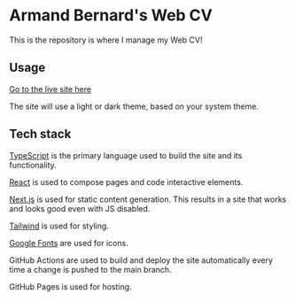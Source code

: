 # Armand Bernard's Web CV

This is the repository is where I manage my Web CV!

## Usage

[Go to the live site here](https://armandbernard.github.io/WebCV/)

The site will use a light or dark theme, based on your system theme.

## Tech stack

[TypeScript](https://www.typescriptlang.org/) is the primary language used to build the site and its functionality.

[React](https://react.dev/) is used to compose pages and code interactive elements.

[Next.js](https://nextjs.org/) is used for static content generation. This results in a site that works and looks good even with JS disabled.

[Tailwind](https://tailwindcss.com/) is used for styling.

[Google Fonts](https://fonts.google.com/icons) are used for icons.

GitHub Actions are used to build and deploy the site automatically every time a change is pushed to the main branch.

GitHub Pages is used for hosting.
